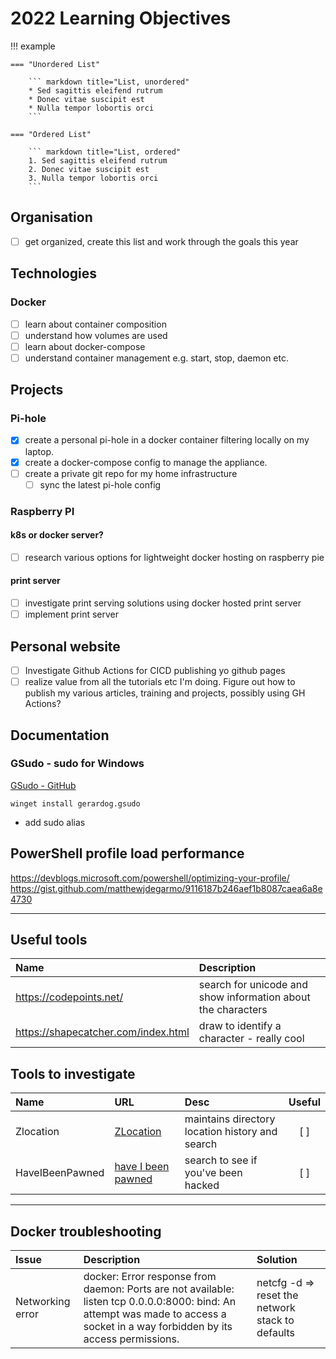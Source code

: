# 2022 Learning Objectives

!!! example

    === "Unordered List"

        ``` markdown title="List, unordered"
        * Sed sagittis eleifend rutrum
        * Donec vitae suscipit est
        * Nulla tempor lobortis orci
        ```

    === "Ordered List"

        ``` markdown title="List, ordered"
        1. Sed sagittis eleifend rutrum
        2. Donec vitae suscipit est
        3. Nulla tempor lobortis orci
        ```


## Organisation

- [ ] get organized, create this list and work through the goals this year

## Technologies

### Docker

- [ ] learn about container composition
- [ ] understand how volumes are used
- [ ] learn about docker-compose
- [ ] understand container management e.g. start, stop, daemon etc.

## Projects

### Pi-hole

- [x] create a personal pi-hole in a docker container filtering locally on my laptop.
- [x] create a docker-compose config to manage the appliance.
- [ ] create a private git repo for my home infrastructure
  - [ ] sync the latest pi-hole config
  
### Raspberry PI

#### k8s or docker server?

- [ ] research various options for lightweight docker hosting on raspberry pie

#### print server

- [ ] investigate print serving solutions using docker hosted print server
- [ ] implement print server

## Personal website

- [ ] Investigate Github Actions for CICD publishing yo github pages
- [ ] realize value from all the tutorials etc I'm doing. Figure out how to publish my various articles, training and projects, possibly using GH Actions?

## Documentation

### GSudo - sudo for Windows

[GSudo - GitHub](https://github.com/gerardog/gsudo)

`winget install gerardog.gsudo`

- add sudo alias

## PowerShell profile load performance

https://devblogs.microsoft.com/powershell/optimizing-your-profile/
https://gist.github.com/matthewjdegarmo/9116187b246aef1b8087caea6a8e4730

****

## Useful tools

|Name|Description|
|:-  |:-         |
|https://codepoints.net/ |search for unicode and show information about the characters|
|https://shapecatcher.com/index.html|draw to identify a character - really cool|

## Tools to investigate

|Name|URL|Desc|Useful|
|:-|:-|:-|:-:|
|Zlocation|[ZLocation](https://github.com/vors/ZLocation)|maintains directory location history and search| [ ] |
|HaveIBeenPawned|[have I been pawned](https://haveibeenpwned.com/API/v2#APIVersion)|search to see if you've been hacked| [ ] |

****


## Docker troubleshooting

|Issue|Description|Solution|
|:-|:-|:-|
|Networking error|docker: Error response from daemon: Ports are not available: listen tcp 0.0.0.0:8000: bind: An attempt was made to access a socket in a way forbidden by its access permissions.|netcfg -d => reset the network stack to defaults|
